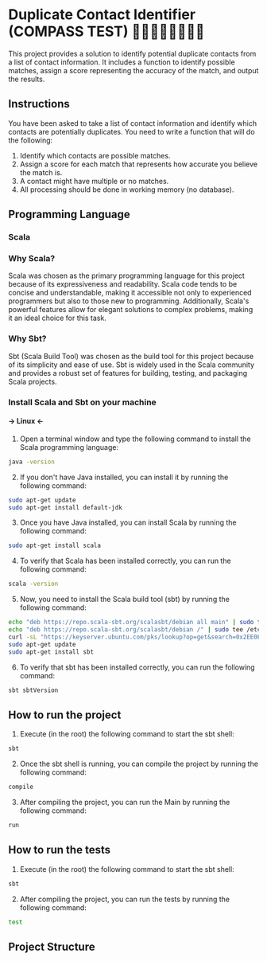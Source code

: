 # Duplicate Contact Identifier (COMPASS TEST) 👮‍♀️🕵️‍♂️👨‍🔬🕵️‍♀️

This project provides a solution to identify potential duplicate contacts from a list of contact information. It includes a function to identify possible matches, assign a score representing the accuracy of the match, and output the results.

## Instructions

You have been asked to take a list of contact information and identify which contacts are potentially duplicates. You need to write a function that will do the following:

1. Identify which contacts are possible matches.
2. Assign a score for each match that represents how accurate you believe the match is.
3. A contact might have multiple or no matches.
4. All processing should be done in working memory (no database).

## Programming Language

### Scala

### Why Scala?

Scala was chosen as the primary programming language for this project because of its expressiveness and readability. 
Scala code tends to be concise and understandable, making it accessible not only to experienced programmers but also to those new to programming. 
Additionally, Scala's powerful features allow for elegant solutions to complex problems, making it an ideal choice for this task.

### Why Sbt?

Sbt (Scala Build Tool) was chosen as the build tool for this project because of its simplicity and ease of use.
Sbt is widely used in the Scala community and provides a robust set of features for building, testing, and packaging Scala projects.

### Install Scala and Sbt on your machine

#### -> Linux <-

1. Open a terminal window and type the following command to install the Scala programming language:

```bash
java -version
```

2. If you don't have Java installed, you can install it by running the following command:

```bash
sudo apt-get update
sudo apt-get install default-jdk
```

3. Once you have Java installed, you can install Scala by running the following command:

```bash
sudo apt-get install scala
```

4. To verify that Scala has been installed correctly, you can run the following command:

```bash
scala -version
```

5. Now, you need to install the Scala build tool (sbt) by running the following command:

```bash
echo "deb https://repo.scala-sbt.org/scalasbt/debian all main" | sudo tee /etc/apt/sources.list.d/sbt.list
echo "deb https://repo.scala-sbt.org/scalasbt/debian /" | sudo tee /etc/apt/sources.list.d/sbt_old.list
curl -sL "https://keyserver.ubuntu.com/pks/lookup?op=get&search=0x2EE0EA64E40A89B84B2DF73499E82A75642AC823" | sudo apt-key add
sudo apt-get update
sudo apt-get install sbt
```

6. To verify that sbt has been installed correctly, you can run the following command:

```bash
sbt sbtVersion
```

## How to run the project

1. Execute (in the root) the following command to start the sbt shell:

```bash
sbt
```

2. Once the sbt shell is running, you can compile the project by running the following command:

```bash
compile
```

3. After compiling the project, you can run the Main by running the following command:

```bash
run
```

## How to run the tests

1. Execute (in the root) the following command to start the sbt shell:

```bash
sbt
```

2. After compiling the project, you can run the tests by running the following command:

```bash
test
```

## Project Structure

    

